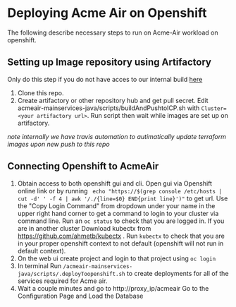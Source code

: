 # Deploying Acme Air on Openshift

The following describe necessary steps to run on Acme-Air workload on openshift.

## Setting up Image repository using Artifactory
Only do this step if you do not have acces to our internal build [here](https://na.artifactory.swg-devops.com/artifactory/webapp/#/artifacts/browse/tree/General/sys-ltic-docker-local/acmeair)
1. Clone this repo.
2. Create artifactory or other repository hub and get pull secret. Edit acmeair-mainservices-java/scripts/buildAndPushtoICP.sh with `Cluster=<your artifactory url>`. Run script then wait while images are set up on artifactory.

*note internally we have travis automation to autimatically update terraform images upon new push to this repo*

## Connecting Openshift to AcmeAir
1. Obtain access to both openshift gui and cli. Open gui via Openshift online link or by running ` echo "https://$(grep console /etc/hosts | cut -d' ' -f 4 | awk '/./{line=$0} END{print line}')"` to get url. Use the  "Copy Login Command" from dropdown under your name in the upper right hand corner to get a command to login to your cluster via command line. Run an `oc status` to check that you are logged in. If you are in another cluster Download kubectx from https://github.com/ahmetb/kubectx . Run `kubectx` to check that you are in your proper openshift context to not default (openshift will not run in default context).
2. On the web ui create project and login to that project using `oc login`
3. In terminal Run `/acmeair-mainservices-java/scripts/.deployToopenshift.sh` to create deployments for all of the services required for Acme air. 
4. Wait a couple minutes and go to http://proxy_ip/acmeair
Go to the Configuration Page and Load the Database

